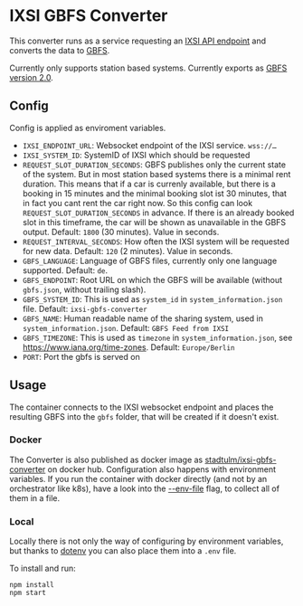 # IXSI GBFS Converter

This converter runs as a service requesting an [IXSI API endpoint](https://www.carsharing.de/themen/carsharing-schnittstelle/auskunftsschnittstelle-ixsi-50) and converts the data to [GBFS](https://github.com/NABSA/gbfs/).

Currently only supports station based systems. Currently exports as [GBFS version 2.0](https://github.com/NABSA/gbfs/blob/v2.0/gbfs.md).

## Config

Config is applied as enviroment variables.

* `IXSI_ENDPOINT_URL`: Websocket endpoint of the IXSI service. `wss://…`  
* `IXSI_SYSTEM_ID`: SystemID of IXSI which should be requested
* `REQUEST_SLOT_DURATION_SECONDS`: GBFS publishes only the current state of the system. But in most station based systems there is a minimal rent duration. This means that if a car is currenly available, but there is a booking in 15 minutes and the minimal booking slot ist 30 minutes, that in fact you cant rent the car right now. So this config can look `REQUEST_SLOT_DURATION_SECONDS` in advance. If there is an already booked slot in this timeframe, the car will be shown as unavailable in the GBFS output. Default: `1800` (30 minutes). Value in seconds.
* `REQUEST_INTERVAL_SECONDS`: How often the IXSI system will be requested for new data. Default: `120` (2 minutes). Value in seconds.
* `GBFS_LANGUAGE`: Language of GBFS files, currently only one language supported. Default: `de`.
* `GBFS_ENDPOINT`: Root URL on which the GBFS will be available (without `gbfs.json`, without trailing slash).
* `GBFS_SYSTEM_ID`: This is used as `system_id` in `system_information.json` file. Default: `ixsi-gbfs-converter`
* `GBFS_NAME`: Human readable name of the sharing system, used in `system_information.json`. Default: `GBFS Feed from IXSI`
* `GBFS_TIMEZONE`: This is used as `timezone` in `system_information.json`, see https://www.iana.org/time-zones. Default: `Europe/Berlin`
* `PORT`: Port the gbfs is served on

## Usage

The container connects to the IXSI websocket endpoint and places the resulting GBFS into the `gbfs` folder, that will be created if it doesn't exist.

### Docker

The Converter is also published as docker image as [stadtulm/ixsi-gbfs-converter](https://hub.docker.com/r/stadtulm/ixsi-gbfs-converter) on docker hub. Configuration also happens with environment variables. If you run the container with docker directly (and not by an orchestrator like k8s), have a look into the [--env-file](https://docs.docker.com/engine/reference/commandline/run/#set-environment-variables--e---env---env-file) flag, to collect all of them in a file.

### Local

Locally there is not only the way of configuring by environment variables, but thanks to [dotenv](https://www.npmjs.com/package/dotenv) you can also place them into a `.env` file. 

To install and run:

```
npm install
npm start
```
